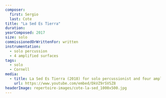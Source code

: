 ```yaml
---
composer:
  first: Sergio
  last: Cote
title: "La Sed Es Tierra"
duration:
yearComposed: 2017
size: solo
commissionedOrWrittenFor: written
instrumentation:
  - solo percussion
  - 4 amplified surfaces
tags:
  - solo
  - Cornell
media:
  - title: La Sed Es Tierra (2018) for solo percussionist and four amplified surfaces by Sergio Cote
    url: https://www.youtube.com/embed/DkVZ9rSVSZ8
headerImage: repertoire-images/cote-la-sed_1000x500.jpg
---
```

